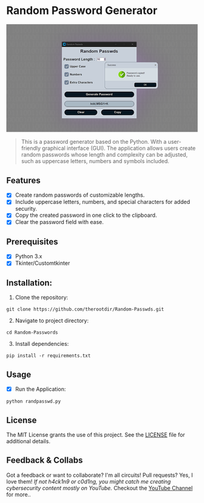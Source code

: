 # **Random Password Generator**

![image](https://github.com/douglascybersec/Random-Passwds/blob/3183078af7b4aba9de4f337c4e95dd820b82e76d/image.PNG)
> This is a password generator based on the Python. With a user-friendly graphical interface (GUI). The application allows users create random passwords whose length and complexity can be adjusted, such as uppercase letters, numbers and symbols included.

## Features
- [x] Create random passwords of customizable lengths.
- [x] Include uppercase letters, numbers, and special characters for added security.
- [x] Copy the created password in one click to the clipboard.
- [x] Clear the password field with ease.

## Prerequisites
- [x] Python 3.x
- [x] Tkinter/Customtkinter

## Installation:
1. Clone the repository:
```
git clone https://github.com/therootdir/Random-Passwds.git

```

2. Navigate to project directory:
```
cd Random-Passwords

```

3. Install dependencies:
```
pip install -r requirements.txt

```

## Usage
- [x] Run the Application:
```
python randpasswd.py

```

## License
The MIT License grants the use of this project. See the [LICENSE](https://github.com/douglascybersec/Random-Passwds/blob/master/LICENSE) file for additional details.

## Feedback & Collabs
Got a feedback or want to collaborate? I'm all circuits! Pull requests? Yes, I love them! _If not h4ck1n9 or c0d1ng, you might catch me creating cybersecurity content mostly on YouTube._ Checkout the [YouTube Channel](https://www.youtube.com/@douglascybersec) for more..